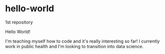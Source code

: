 # hello-world
1st repository

Hello World!

I'm teaching myself how to code and it's really interesting so far! I currently work in public health and I'm looking to transition into data science.
